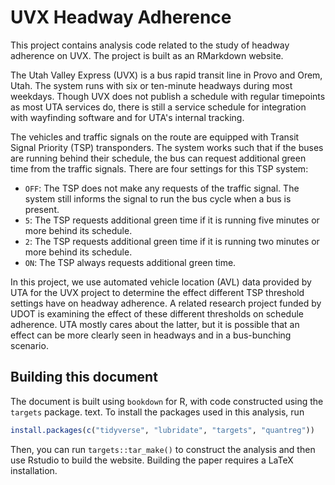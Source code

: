 # UVX Headway Adherence

This project contains analysis code related to the study of headway adherence on
UVX. The project is built as an RMarkdown website.

The Utah Valley Express (UVX) is a bus rapid transit line in Provo and Orem, Utah.
The system runs with six or ten-minute headways during most weekdays. Though UVX 
does not publish a schedule with regular timepoints as most UTA services do, 
there is still a service schedule for integration with wayfinding software and for
UTA's internal tracking. 

The vehicles and  traffic signals on the route are equipped with Transit Signal
Priority (TSP) transponders. The system works such that if the buses are running
behind their schedule, the bus can request additional green time from the traffic
signals. There are four settings for this TSP system:

  - `OFF`: The TSP does not make any requests of the traffic signal. The system
    still informs the signal to run the bus cycle when a bus is present.
  - `5`: The TSP requests additional green time if it is running five minutes or
  more behind its schedule.
  - `2`: The TSP requests additional green time if it is running two minutes or
  more behind its schedule.
  - `ON`: The TSP always requests additional green time.
  

In this project, we use automated vehicle location (AVL) data provided by UTA
for the UVX project to determine the effect different TSP threshold settings have
on headway adherence. A related research project funded by UDOT is examining the
effect of these different thresholds on schedule adherence. UTA mostly cares 
about the latter, but it is possible that an effect can be more clearly seen in 
headways and in a bus-bunching scenario.

## Building this document
The document is built using `bookdown` for R, with code constructed using the
`targets` package.
text. To install the packages used in this analysis, run

```r
install.packages(c("tidyverse", "lubridate", "targets", "quantreg"))
```

Then, you can run `targets::tar_make()` to construct the analysis and then use
Rstudio to build the website. Building the paper requires a LaTeX installation.

